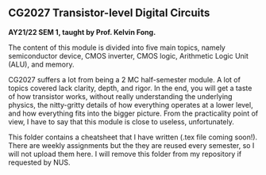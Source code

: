 ## CG2027 Transistor-level Digital Circuits

**AY21/22 SEM 1, taught by Prof. Kelvin Fong.**

The content of this module is divided into five main topics, namely semiconductor device, CMOS inverter, CMOS logic, Arithmetic Logic Unit (ALU), and memory.

CG2027 suffers a lot from being a 2 MC half-semester module. A lot of topics covered lack clarity, depth, and rigor. In the end, you will get a taste of how transistor works, without really understanding the underlying physics, the nitty-gritty details of how everything operates at a lower level, and how everything fits into the bigger picture. From the practicality point of view, I have to say that this module is close to useless, unfortunately.

This folder contains a cheatsheet that I have written (.tex file coming soon!). There are weekly assignments but the they are reused every semester, so I will not upload them here. I will remove this folder from my repository if requested by NUS.
